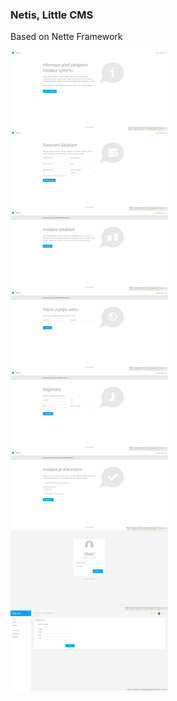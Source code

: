 ### Netis, Little CMS

Based on Nette Framework

![Screenshot](https://raw.githubusercontent.com/netis-cms/netis/master/Netis.png)
